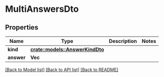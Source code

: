 # MultiAnswersDto

## Properties

Name | Type | Description | Notes
------------ | ------------- | ------------- | -------------
**kind** | [**crate::models::AnswerKindDto**](AnswerKindDto.md) |  | 
**answer** | **Vec<u16>** |  | 

[[Back to Model list]](../README.md#documentation-for-models) [[Back to API list]](../README.md#documentation-for-api-endpoints) [[Back to README]](../README.md)


